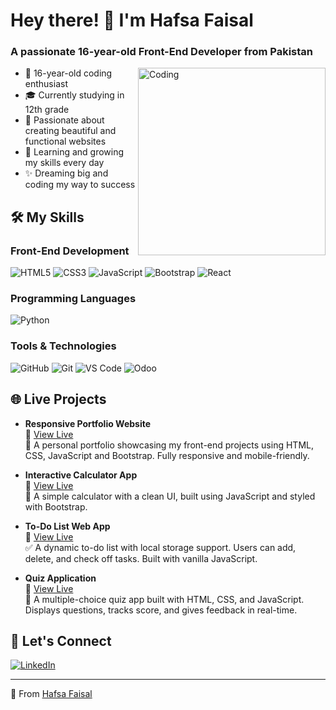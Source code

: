 # Hey there! 👋 I'm Hafsa Faisal

### A passionate 16-year-old Front-End Developer from Pakistan

<img align="right" alt="Coding" width="300" src="https://media3.giphy.com/media/v1.Y2lkPTc5MGI3NjExNWxzZ2o2ZjYxZnVjdTVxc2E1NnlpM25lMXkwNzA4ODB1anZvNGVkcSZlcD12MV9pbnRlcm5hbF9naWZfYnlfaWQmY3Q9Zw/78XCFBGOlS6keY1Bil/giphy.gif">

- 🌸 16-year-old coding enthusiast
- 🎓 Currently studying in 12th grade
- 💖 Passionate about creating beautiful and functional websites
- 🌱 Learning and growing my skills every day
- ✨ Dreaming big and coding my way to success

## 🛠️ My Skills

### Front-End Development

<p align="left">
  <img src="https://img.shields.io/badge/HTML5-E34F26?style=for-the-badge&logo=html5&logoColor=white" alt="HTML5">
  <img src="https://img.shields.io/badge/CSS3-1572B6?style=for-the-badge&logo=css3&logoColor=white" alt="CSS3">
  <img src="https://img.shields.io/badge/JavaScript-F7DF1E?style=for-the-badge&logo=javascript&logoColor=black" alt="JavaScript">
  <img src="https://img.shields.io/badge/Bootstrap-563D7C?style=for-the-badge&logo=bootstrap&logoColor=white" alt="Bootstrap">
  <img src="https://img.shields.io/badge/React-20232A?style=for-the-badge&logo=react&logoColor=61DAFB" alt="React">
</p>

### Programming Languages

<p align="left">
  <img src="https://img.shields.io/badge/Python-3776AB?style=for-the-badge&logo=python&logoColor=white" alt="Python">
</p>

### Tools & Technologies

<p align="left">
  <img src="https://img.shields.io/badge/GitHub-100000?style=for-the-badge&logo=github&logoColor=white" alt="GitHub">
  <img src="https://img.shields.io/badge/GIT-E44C30?style=for-the-badge&logo=git&logoColor=white" alt="Git">
  <img src="https://img.shields.io/badge/VS_Code-0078D4?style=for-the-badge&logo=visual%20studio%20code&logoColor=white" alt="VS Code">
  <img src="https://img.shields.io/badge/Odoo-714B67?style=for-the-badge&logo=odoo&logoColor=white" alt="Odoo">
</p>

## 🌐 Live Projects

- **Responsive Portfolio Website**  
  🔗 [View Live](https://hafsa-developer.github.io/Personal-Portfolio/)  
  📝 A personal portfolio showcasing my front-end projects using HTML, CSS, JavaScript and Bootstrap. Fully responsive and mobile-friendly.

- **Interactive Calculator App**  
  🔗 [View Live](https://hafsa-developer.github.io/Calculator-App/)  
  🧮 A simple calculator with a clean UI, built using JavaScript and styled with Bootstrap.

- **To-Do List Web App**  
  🔗 [View Live](https://hafsa-developer.github.io/Task-Management-App/)  
  ✅ A dynamic to-do list with local storage support. Users can add, delete, and check off tasks. Built with vanilla JavaScript.

- **Quiz Application**  
  🔗 [View Live](https://hafsa-developer.github.io/Quiz-Application/)  
  🧠 A multiple-choice quiz app built with HTML, CSS, and JavaScript. Displays questions, tracks score, and gives feedback in real-time.


## 💌 Let's Connect

<p align="left">
  <a href="https://www.linkedin.com/in/hafsa-developer/" target="_blank">
    <img src="https://img.shields.io/badge/LinkedIn-0077B5?style=for-the-badge&logo=linkedin&logoColor=white" alt="LinkedIn">
  </a>
</p>

---

💖 From [Hafsa Faisal](https://github.com/Hafsa-Developer)
